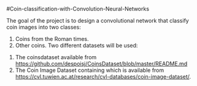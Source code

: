 #Coin-classification-with-Convolution-Neural-Networks

The goal of the project is to design a convolutional network that classify
coin images into two classes:
1) Coins from the Roman times.
2) Other coins.
Two different datasets will be used:
1. The coinsdataset available from https://github.com/despoisj/CoinsDataset/blob/master/README.md
2. The Coin Image Dataset containing which is available from https://cvl.tuwien.ac.at/research/cvl-databases/coin-image-dataset/.

